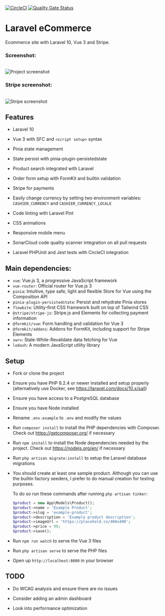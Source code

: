 [![CircleCI](https://dl.circleci.com/status-badge/img/gh/w3bdesign/laravel-vue/tree/main.svg?style=svg)](https://dl.circleci.com/status-badge/redirect/gh/w3bdesign/laravel-vue/tree/main)
[![Quality Gate Status](https://sonarcloud.io/api/project_badges/measure?project=w3bdesign_laravel-vue&metric=alert_status)](https://sonarcloud.io/dashboard?id=w3bdesign_laravel-vue)

# Laravel eCommerce

Ecommerce site with Laravel 10, Vue 3 and Stripe.

### Screenshot:

 <br /> 
 <img src="https://user-images.githubusercontent.com/45217974/108638044-9b523980-748d-11eb-9a24-0b58baffecc8.png" alt="Project screenshot" /> 
 <br />
 
 ### Stripe screenshot: 
 <br /> 
 <img src="https://user-images.githubusercontent.com/45217974/108796168-670f7380-7588-11eb-87d5-bc28276f0b35.png" alt="Stripe screenshot" />
 <br />

## Features

-   Laravel 10

-   Vue 3 with SFC and `<script setup>` syntax

-   Pinia state management

-   State persist with pinia-plugin-persistedstate

-   Product search integrated with Laravel

-   Order form setup with FormKit and builtin validation

-   Stripe for payments

-   Easily change currency by setting two environment variables: `CASHIER_CURRENCY` and `CASHIER_CURRENCY_LOCALE`

-   Code linting with Laravel Pint

-   CSS animations

-   Responsive mobile menu

-   SonarCloud code quality scanner integration on all pull requests

-   Laravel PHPUnit and Jest tests with CircleCI integration

## Main dependencies:

-   `vue`: Vue.js 3, a progressive JavaScript framework
-   `vue-router`: Official router for Vue.js 3
-   `pinia`: Intuitive, type safe, light and flexible Store for Vue using the Composition API
-   `pinia-plugin-persistedstate`: Persist and rehydrate Pinia stores
-   `flowbite`: Utility-first CSS framework built on top of Tailwind CSS
-   `@stripe/stripe-js`: Stripe.js and Elements for collecting payment information
-   `@formkit/vue`: Form handling and validation for Vue 3
-   `@formkit/addons`: Addons for FormKit, including support for Stripe Elements
-   `swrv`: Stale-While-Revalidate data fetching for Vue
-   `lodash`: A modern JavaScript utility library

## Setup

-   Fork or clone the project

-   Ensure you have PHP 8.2.4 or newer installed and setup properly (alternatively use Docker, see <https://laravel.com/docs/10.x/sail>)

-   Ensure you have access to a PostgreSQL database

-   Ensure you have Node installed

-   Rename `.env.example` to `.env` and modify the values

-   Run `composer install` to install the PHP dependencies with Composer. Check out <https://getcomposer.org/> if necessary

-   Run `npm install` to install the Node dependencies needed by the project. Check out <https://nodejs.org/en/> if necessary

-   Run `php artisan migrate:install` to setup the Laravel database migrations

-   You should create at least one sample product. Although you can use the builtin factory seeders, I prefer to do manual creation for testing purposes.

    To do so run these commands after running `php artisan tinker`:

    ```php
    $product = new App\Models\Product();
    $product->name = 'Example Product';
    $product->slug = 'example-product';
    $product->description = 'Example product description';
    $product->imageUrl = 'https://placehold.co/400x400';
    $product->price = 99;
    $product->save();
    ```

-   Run `npm run watch` to serve the Vue 3 files

-   Run `php artisan serve` to serve the PHP files

-   Open up `http://localhost:8000` in your browser



## TODO

-   Do WCAG analysis and ensure there are no issues

-   Consider adding an admin dashboard

-   Look into performance optimization
